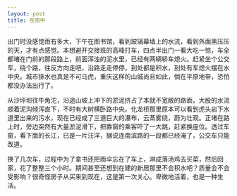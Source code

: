```yaml
---
layout: post
title: 在雨中
---
```

出门时没感觉雨有多大，下午在图书馆，看到玻璃幕墙上的水流，看到外面黑压压的天，才有点感觉。本想避开交接班的高峰打车，四点半出门一看大吃一惊，车全都堵在门前的那段路上，前面浑浊的泥水里，已经有两辆轿车熄火。赶紧坐个公交车，绕个路，往反方向走吧，沿路走走停停，到处都是积水，到处有车熄火摆在水中央。城市排水也真是不可马虎，重庆这样的山城尚且如此，倘在平原地带，恐怕都没办法出行了。

从沙坪坝往牛角沱，沿途山坡上冲下的淤泥挤占了本就不宽敞的路面，大股的水流顺着泥沟倾泻直下，不时有大树横卧路中央。化龙桥那里原本可以看到虎头岩下水道里出来的污水，现在已经成了三道巨大的瀑布，云蒸雾绕，蔚为壮观。正堵在路上时，旁边突然有大量淤泥滑下，把靠窗的乘客吓了一大跳，赶紧换座位。透过车窗，看下面的长江，已是一片汪洋，据说连南滨路的一段都已经淹了，公交车只能改道。

换了几次车，过程中为了拿书还把雨伞忘在了车上，淋成落汤鸡去买菜，然后回家，花了整整三个小时。期间甚至还想到在建的新居那里不会积水吧？质量会不会受影响？很奇怪房子从买来到现在，这是第一次关心。卑微地活着，也是一种生活。
